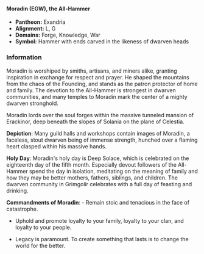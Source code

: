 #### Moradin (EGW), the All-Hammer
- **Pantheon:** Exandria
- **Alignment:** L, G
- **Domains:** Forge, Knowledge, War
- **Symbol:** Hammer with ends carved in the likeness of dwarven heads
### Information

Moradin is worshiped by smiths, artisans, and miners alike, granting inspiration in exchange for respect and prayer. He shaped the mountains from the chaos of the Founding, and stands as the patron protector of home and family. The devotion to the All-Hammer is strongest in dwarven communities, and many temples to Moradin mark the center of a mighty dwarven stronghold.

Moradin lords over the soul forges within the massive tunneled mansion of Erackinor, deep beneath the slopes of Solania on the plane of Celestia.

**Depiction**: Many guild halls and workshops contain images of Moradin, a faceless, stout dwarven being of immense strength, hunched over a flaming heart clasped within his massive hands.

**Holy Day**: Moradin's holy day is Deep Solace, which is celebrated on the eighteenth day of the fifth month. Especially devout followers of the All-Hammer spend the day in isolation, meditating on the meaning of family and how they may be better mothers, fathers, siblings, and children. The dwarven community in Grimgolir celebrates with a full day of feasting and drinking.

**Commandments of Moradin**: - Remain stoic and tenacious in the face of catastrophe.

- Uphold and promote loyalty to your family, loyalty to your clan, and loyalty to your people.

- Legacy is paramount. To create something that lasts is to change the world for the better.